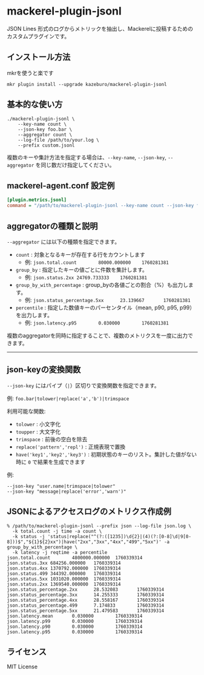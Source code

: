 
# mackerel-plugin-jsonl

JSON Lines 形式のログからメトリックを抽出し、Mackerelに投稿するためのカスタムプラグインです。

## インストール方法

mkrを使うと楽です

```
mkr plugin install --upgrade kazeburo/mackerel-plugin-jsonl
```

## 基本的な使い方

```
./mackerel-plugin-jsonl \
	--key-name count \
	--json-key foo.bar \
	--aggregator count \
	--log-file /path/to/your.log \
	--prefix custom.jsonl
```

複数のキーや集計方法を指定する場合は、`--key-name`, `--json-key`, `--aggregator` を同じ数だけ指定してください。

## mackerel-agent.conf 設定例

```ini
[plugin.metrics.jsonl]
command = "/path/to/mackerel-plugin-jsonl --key-name count --json-key foo.bar --aggregator count --log-file /var/log/app.log --prefix custom.jsonl"
```


## aggregatorの種類と説明

`--aggregator` には以下の種類を指定できます。

- `count` : 対象となるキーが存在する行をカウントします
	- 例: `json.total.count        80000.000000    1760281381`
- `group_by` : 指定したキーの値ごとに件数を集計します。
	- 例: `json.status.2xx 24769.733333    1760281381`
- `group_by_with_percentage` : group_byの各値ごとの割合（%）も出力します。
	- 例: `json.status_percentage.5xx      23.139667       1760281381`
- `percentile` : 指定した数値キーのパーセンタイル（mean, p90, p95, p99）を出力します。
	- 例: `json.latency.p95        0.030000        1760281381`

複数のaggregatorを同時に指定することで、複数のメトリクスを一度に出力できます。

---

## json-keyの変換関数

`--json-key` にはパイプ（`|`）区切りで変換関数を指定できます。

例: `foo.bar|tolower|replace('a','b')|trimspace`

利用可能な関数:

- `tolower` : 小文字化
- `toupper` : 大文字化
- `trimspace` : 前後の空白を除去
- `replace('pattern','repl')` : 正規表現で置換
- `have('key1','key2','key3')` : 初期状態のキーのリスト。集計した値がない時に `0` で結果を生成できます

例:
```
--json-key "user.name|trimspace|tolower"
--json-key "message|replace('error','warn')"
```

## JSONによるアクセスログのメトリクス作成例

```
% /path/to/mackerel-plugin-jsonl --prefix json --log-file json.log \
  -k total.count -j time -a count \
  -k status -j 'status|replace("^(?:([1235])\d{2}|(4)(?:[0-8]\d|9[0-8]))$","${1}${2}xx")|have("2xx","3xx","4xx","499","5xx")' -a group_by_with_percentage \
  -k latency -j reqtime -a percentile
json.total.count        4800000.000000  1760339314
json.status.3xx 684256.000000   1760339314
json.status.4xx 1370792.000000  1760339314
json.status.499 344392.000000   1760339314
json.status.5xx 1031020.000000  1760339314
json.status.2xx 1369540.000000  1760339314
json.status_percentage.2xx      28.532083       1760339314
json.status_percentage.3xx      14.255333       1760339314
json.status_percentage.4xx      28.558167       1760339314
json.status_percentage.499      7.174833        1760339314
json.status_percentage.5xx      21.479583       1760339314
json.latency.mean       0.030000        1760339314
json.latency.p99        0.030000        1760339314
json.latency.p90        0.030000        1760339314
json.latency.p95        0.030000        1760339314
```

## ライセンス

MIT License
